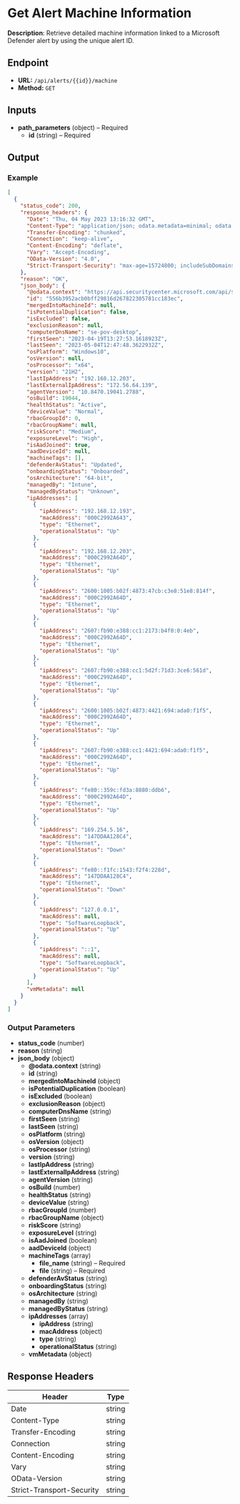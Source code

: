 # Get Alert Machine Information

**Description**: Retrieve detailed machine information linked to a Microsoft Defender alert by using the unique alert ID.

## Endpoint

- **URL:** `/api/alerts/{{id}}/machine`
- **Method:** `GET`
## Inputs

- **path_parameters** (object) – Required
  - **id** (string) – Required
## Output

### Example

```json
[
  {
    "status_code": 200,
    "response_headers": {
      "Date": "Thu, 04 May 2023 13:16:32 GMT",
      "Content-Type": "application/json; odata.metadata=minimal; odata.streaming=true; charset=utf-8",
      "Transfer-Encoding": "chunked",
      "Connection": "keep-alive",
      "Content-Encoding": "deflate",
      "Vary": "Accept-Encoding",
      "OData-Version": "4.0",
      "Strict-Transport-Security": "max-age=15724800; includeSubDomains"
    },
    "reason": "OK",
    "json_body": {
      "@odata.context": "https://api.securitycenter.microsoft.com/api/$metadata#Machines/$entity",
      "id": "556b3952acb0bff29816d267822305781cc183ec",
      "mergedIntoMachineId": null,
      "isPotentialDuplication": false,
      "isExcluded": false,
      "exclusionReason": null,
      "computerDnsName": "se-pov-desktop",
      "firstSeen": "2023-04-19T13:27:53.1618923Z",
      "lastSeen": "2023-05-04T12:47:48.3622932Z",
      "osPlatform": "Windows10",
      "osVersion": null,
      "osProcessor": "x64",
      "version": "21H2",
      "lastIpAddress": "192.168.12.203",
      "lastExternalIpAddress": "172.56.64.139",
      "agentVersion": "10.8470.19041.2788",
      "osBuild": 19044,
      "healthStatus": "Active",
      "deviceValue": "Normal",
      "rbacGroupId": 0,
      "rbacGroupName": null,
      "riskScore": "Medium",
      "exposureLevel": "High",
      "isAadJoined": true,
      "aadDeviceId": null,
      "machineTags": [],
      "defenderAvStatus": "Updated",
      "onboardingStatus": "Onboarded",
      "osArchitecture": "64-bit",
      "managedBy": "Intune",
      "managedByStatus": "Unknown",
      "ipAddresses": [
        {
          "ipAddress": "192.168.12.193",
          "macAddress": "000C2992A643",
          "type": "Ethernet",
          "operationalStatus": "Up"
        },
        {
          "ipAddress": "192.168.12.203",
          "macAddress": "000C2992A64D",
          "type": "Ethernet",
          "operationalStatus": "Up"
        },
        {
          "ipAddress": "2600:1005:b02f:4873:47cb:c3e8:51e8:814f",
          "macAddress": "000C2992A64D",
          "type": "Ethernet",
          "operationalStatus": "Up"
        },
        {
          "ipAddress": "2607:fb90:e388:cc1:2173:b4f0:0:4eb",
          "macAddress": "000C2992A64D",
          "type": "Ethernet",
          "operationalStatus": "Up"
        },
        {
          "ipAddress": "2607:fb90:e388:cc1:5d2f:71d3:3ce6:561d",
          "macAddress": "000C2992A64D",
          "type": "Ethernet",
          "operationalStatus": "Up"
        },
        {
          "ipAddress": "2600:1005:b02f:4873:4421:694:ada0:f1f5",
          "macAddress": "000C2992A64D",
          "type": "Ethernet",
          "operationalStatus": "Up"
        },
        {
          "ipAddress": "2607:fb90:e388:cc1:4421:694:ada0:f1f5",
          "macAddress": "000C2992A64D",
          "type": "Ethernet",
          "operationalStatus": "Up"
        },
        {
          "ipAddress": "fe80::359c:fd3a:8880:ddb6",
          "macAddress": "000C2992A64D",
          "type": "Ethernet",
          "operationalStatus": "Up"
        },
        {
          "ipAddress": "169.254.5.16",
          "macAddress": "147DDAA128C4",
          "type": "Ethernet",
          "operationalStatus": "Down"
        },
        {
          "ipAddress": "fe80::f1fc:1543:f2f4:228d",
          "macAddress": "147DDAA128C4",
          "type": "Ethernet",
          "operationalStatus": "Down"
        },
        {
          "ipAddress": "127.0.0.1",
          "macAddress": null,
          "type": "SoftwareLoopback",
          "operationalStatus": "Up"
        },
        {
          "ipAddress": "::1",
          "macAddress": null,
          "type": "SoftwareLoopback",
          "operationalStatus": "Up"
        }
      ],
      "vmMetadata": null
    }
  }
]
```
### Output Parameters

- **status_code** (number)
- **reason** (string)
- **json_body** (object)
  - **@odata.context** (string)
  - **id** (string)
  - **mergedIntoMachineId** (object)
  - **isPotentialDuplication** (boolean)
  - **isExcluded** (boolean)
  - **exclusionReason** (object)
  - **computerDnsName** (string)
  - **firstSeen** (string)
  - **lastSeen** (string)
  - **osPlatform** (string)
  - **osVersion** (object)
  - **osProcessor** (string)
  - **version** (string)
  - **lastIpAddress** (string)
  - **lastExternalIpAddress** (string)
  - **agentVersion** (string)
  - **osBuild** (number)
  - **healthStatus** (string)
  - **deviceValue** (string)
  - **rbacGroupId** (number)
  - **rbacGroupName** (object)
  - **riskScore** (string)
  - **exposureLevel** (string)
  - **isAadJoined** (boolean)
  - **aadDeviceId** (object)
  - **machineTags** (array)
    - **file_name** (string) – Required
    - **file** (string) – Required
  - **defenderAvStatus** (string)
  - **onboardingStatus** (string)
  - **osArchitecture** (string)
  - **managedBy** (string)
  - **managedByStatus** (string)
  - **ipAddresses** (array)
    - **ipAddress** (string)
    - **macAddress** (object)
    - **type** (string)
    - **operationalStatus** (string)
  - **vmMetadata** (object)
## Response Headers

| Header | Type |
|--------|------|
| Date | string |
| Content-Type | string |
| Transfer-Encoding | string |
| Connection | string |
| Content-Encoding | string |
| Vary | string |
| OData-Version | string |
| Strict-Transport-Security | string |